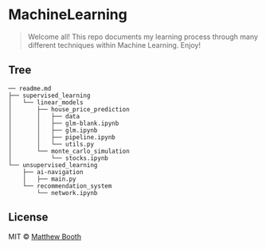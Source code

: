 # MachineLearning 

> Welcome all! This repo documents my learning process through many different techniques within Machine Learning. Enjoy!

## Tree

```
── readme.md
├── supervised_learning
│   └── linear_models
│       ├── house_price_prediction
│       │   ├── data
│       │   ├── glm-blank.ipynb
│       │   ├── glm.ipynb
│       │   ├── pipeline.ipynb
│       │   └── utils.py
│       └── monte_carlo_simulation
│           └── stocks.ipynb
└── unsupervised_learning
    ├── ai-navigation
    │   ├── main.py
    └── recommendation_system
        └── network.ipynb

```



<!-- ## Usage

```js
var kaggleCompetitions = require('kaggle-competitions');
kaggleCompetitions();
``` -->

## License
MIT © [Matthew Booth](datascienceverse.net)
